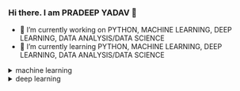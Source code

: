 ### Hi there. I am PRADEEP YADAV 👋

- 🔭 I’m currently working on PYTHON, MACHINE LEARNING, DEEP LEARNING, DATA ANALYSIS/DATA SCIENCE
- 🌱 I’m currently learning PYTHON, MACHINE LEARNING, DEEP LEARNING, DATA ANALYSIS/DATA SCIENCE

<!--
**pradeep-dsml/pradeep-dsml** is a ✨ _special_ ✨ repository because its `README.md` (this file) appears on your GitHub profile.

Here are some ideas to get you started:

- 🔭 I’m currently working on ...
- 🌱 I’m currently learning ...
- 👯 I’m looking to collaborate on ...
- 🤔 I’m looking for help with ...
- 💬 Ask me about ...
- 📫 How to reach me: ...
- 😄 Pronouns: ...
- ⚡ Fun fact: ...
-->
<!--
[link to Google!](http://google.com)

![GitHub Logo](/images/logo.png)
Format: ![Alt Text](url)

http://github.com - automatic!
[GitHub](http://github.com)

-->
<details><summary>machine learning</summary>
  <ol>
    <details><summary>classification</summary>
      <ol>
        <li>p1</li>
        <li>p1</li>
        <li>p1</li>
      </ol>
    </details>
    <details><summary>regression</summary>
      <ol>
        <li>p1</li>
        <li>p1</li>
        <li>p1</li>
      </ol>
    </details>
  </ol>
</details>
<details><summary>deep learning</summary>
  <ol>
    <details><summary>CNN</summary>
      <ol>
        <li>p1</li>
        <li>p1</li>
        <li>p1</li>
      </ol>
    </details>
    <details><summary>RNN</summary>
      <ol>
        <li>p1</li>
        <li>p1</li>
        <li>p1</li>
      </ol>
    </details>
  </ol>
</details>
